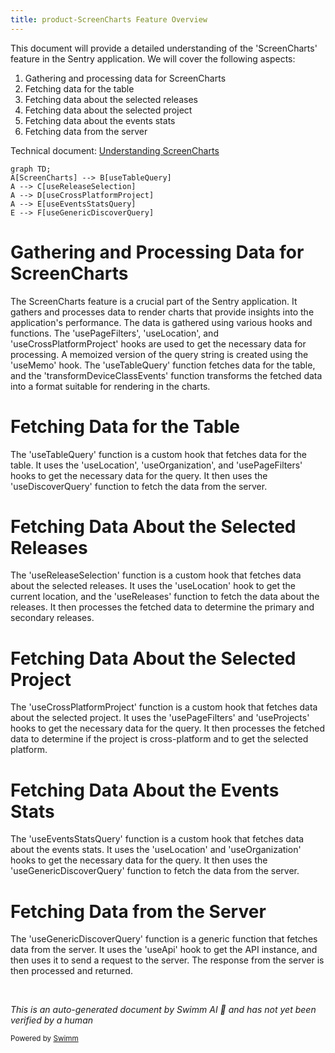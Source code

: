 ```yaml
---
title: product-ScreenCharts Feature Overview
---
```

This document will provide a detailed understanding of the 'ScreenCharts' feature in the Sentry application. We will cover the following aspects:

1. Gathering and processing data for ScreenCharts
2. Fetching data for the table
3. Fetching data about the selected releases
4. Fetching data about the selected project
5. Fetching data about the events stats
6. Fetching data from the server

Technical document: <SwmLink doc-title="Understanding ScreenCharts">[Understanding ScreenCharts](/.swm/understanding-screencharts.5runol66.sw.md)</SwmLink>

```mermaid
graph TD;
A[ScreenCharts] --> B[useTableQuery]
A --> C[useReleaseSelection]
A --> D[useCrossPlatformProject]
A --> E[useEventsStatsQuery]
E --> F[useGenericDiscoverQuery]
```

# Gathering and Processing Data for ScreenCharts

The ScreenCharts feature is a crucial part of the Sentry application. It gathers and processes data to render charts that provide insights into the application's performance. The data is gathered using various hooks and functions. The 'usePageFilters', 'useLocation', and 'useCrossPlatformProject' hooks are used to get the necessary data for processing. A memoized version of the query string is created using the 'useMemo' hook. The 'useTableQuery' function fetches data for the table, and the 'transformDeviceClassEvents' function transforms the fetched data into a format suitable for rendering in the charts.

# Fetching Data for the Table

The 'useTableQuery' function is a custom hook that fetches data for the table. It uses the 'useLocation', 'useOrganization', and 'usePageFilters' hooks to get the necessary data for the query. It then uses the 'useDiscoverQuery' function to fetch the data from the server.

# Fetching Data About the Selected Releases

The 'useReleaseSelection' function is a custom hook that fetches data about the selected releases. It uses the 'useLocation' hook to get the current location, and the 'useReleases' function to fetch the data about the releases. It then processes the fetched data to determine the primary and secondary releases.

# Fetching Data About the Selected Project

The 'useCrossPlatformProject' function is a custom hook that fetches data about the selected project. It uses the 'usePageFilters' and 'useProjects' hooks to get the necessary data for the query. It then processes the fetched data to determine if the project is cross-platform and to get the selected platform.

# Fetching Data About the Events Stats

The 'useEventsStatsQuery' function is a custom hook that fetches data about the events stats. It uses the 'useLocation' and 'useOrganization' hooks to get the necessary data for the query. It then uses the 'useGenericDiscoverQuery' function to fetch the data from the server.

# Fetching Data from the Server

The 'useGenericDiscoverQuery' function is a generic function that fetches data from the server. It uses the 'useApi' hook to get the API instance, and then uses it to send a request to the server. The response from the server is then processed and returned.

&nbsp;

*This is an auto-generated document by Swimm AI 🌊 and has not yet been verified by a human*

<SwmMeta version="3.0.0" repo-id="Z2l0aHViJTNBJTNBc2VudHJ5LWRlbW8lM0ElM0FTd2ltbS1EZW1v" repo-name="sentry-demo" doc-type="product-flows"><sup>Powered by [Swimm](/)</sup></SwmMeta>
